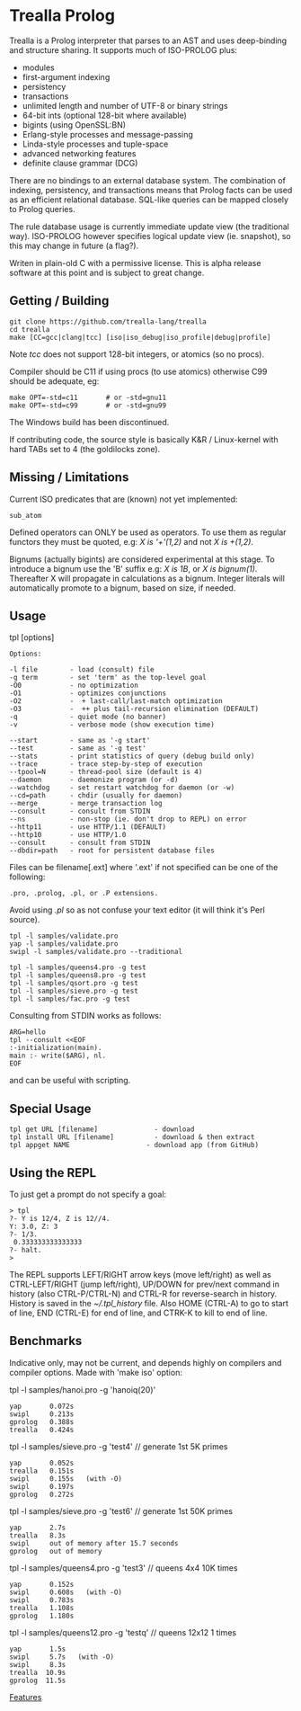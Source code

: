 Trealla Prolog
==============

Trealla is a Prolog interpreter that parses to an AST and uses deep-binding and structure sharing.
It supports much of ISO-PROLOG plus:

 - modules
 - first-argument indexing
 - persistency
 - transactions
 - unlimited length and number of UTF-8 or binary strings
 - 64-bit ints (optional 128-bit where available)
 - bigints (using OpenSSL:BN)
 - Erlang-style processes and message-passing
 - Linda-style processes and tuple-space
 - advanced networking features
 - definite clause grammar (DCG)

There are no bindings to an external database system. The combination of indexing, persistency,
and transactions means that Prolog facts can be used as an efficient relational database. SQL-like
queries can be mapped closely to Prolog queries.

The rule database usage is currently immediate update view (the traditional way). ISO-PROLOG
however specifies logical update view (ie. snapshot), so this may change in future (a flag?).

Writen in plain-old C with a permissive license. This is alpha release software at this point and
is subject to great change.

Getting / Building
------------------

	git clone https://github.com/trealla-lang/trealla
	cd trealla
	make [CC=gcc|clang|tcc] [iso|iso_debug|iso_profile|debug|profile]

Note *tcc* does not support 128-bit integers, or atomics (so no procs).

Compiler should be C11 if using procs (to use atomics) otherwise C99 should be
adequate, eg:

	make OPT=-std=c11       # or -std=gnu11
	make OPT=-std=c99       # or -std=gnu99

The Windows build has been discontinued.

If contributing code, the source style is basically K&R / Linux-kernel with
hard TABs set to 4 (the goldilocks zone).

Missing / Limitations
---------------------

Current ISO predicates that are (known) not yet implemented:

	sub_atom

Defined operators can ONLY be used as operators. To use them as regular functors they
must be quoted, e.g: *X is '+'(1,2)* and  not *X is +(1,2)*.

Bignums (actually bigints) are considered experimental at this stage. To introduce a bignum use the
'B' suffix e.g: *X is 1B*, or *X is bignum(1)*. Thereafter X will propagate in calculations as a
bignum. Integer literals will automatically promote to a bignum, based on size, if needed.

Usage
-----

  tpl [options]

	Options:

	-l file        - load (consult) file
	-g term        - set 'term' as the top-level goal
	-O0            - no optimization
	-O1            - optimizes conjunctions
	-O2            -  + last-call/last-match optimization
	-O3            -  ++ plus tail-recursion elimination (DEFAULT)
	-q             - quiet mode (no banner)
	-v             - verbose mode (show execution time)

	--start        - same as '-g start'
	--test         - same as '-g test'
	--stats        - print statistics of query (debug build only)
	--trace        - trace step-by-step of execution
	--tpool=N      - thread-pool size (default is 4)
	--daemon       - daemonize program (or -d)
	--watchdog     - set restart watchdog for daemon (or -w)
	--cd=path      - chdir (usually for daemon)
	--merge        - merge transaction log
	--consult      - consult from STDIN
	--ns           - non-stop (ie. don't drop to REPL) on error
	--http11       - use HTTP/1.1 (DEFAULT)
	--http10       - use HTTP/1.0
	--consult      - consult from STDIN
	--dbdir=path   - root for persistent database files

Files can be filename[.ext] where '.ext' if not specified can be one of the following:

	.pro, .prolog, .pl, or .P extensions.

Avoid using *.pl* so as not confuse your text editor (it will think it's Perl source).

	tpl -l samples/validate.pro
	yap -l samples/validate.pro
	swipl -l samples/validate.pro --traditional

	tpl -l samples/queens4.pro -g test
	tpl -l samples/queens8.pro -g test
	tpl -l samples/qsort.pro -g test
	tpl -l samples/sieve.pro -g test
	tpl -l samples/fac.pro -g test

Consulting from STDIN works as follows:

	ARG=hello
	tpl --consult <<EOF
	:-initialization(main).
	main :- write($ARG), nl.
	EOF

and can be useful with scripting.

Special Usage
-------------

	tpl get URL [filename]       	    - download
	tpl install URL [filename]   	    - download & then extract
	tpl appget NAME                   - download app (from GitHub)

Using the REPL
--------------

To just get a prompt do not specify a goal:

	> tpl
	?- Y is 12/4, Z is 12//4.
	Y: 3.0, Z: 3
	?- 1/3.
	 0.333333333333333
	?- halt.
	>

The REPL supports LEFT/RIGHT arrow keys (move left/right) as well as
CTRL-LEFT/RIGHT (jump left/right), UP/DOWN for prev/next command in
history (also CTRL-P/CTRL-N) and CTRL-R for reverse-search in history.
History is saved in the *~/.tpl_history* file. Also HOME (CTRL-A) to
go to start of line, END (CTRL-E) for end of line, and CTRK-K to kill
to end of line.

Benchmarks
----------

Indicative only, may not be current, and depends highly on compilers
and compiler options. Made with 'make iso' option:

  tpl -l samples/hanoi.pro -g 'hanoiq(20)'

	yap       0.072s
	swipl     0.213s
	gprolog   0.388s
	trealla   0.424s

  tpl -l samples/sieve.pro -g 'test4'  // generate 1st 5K primes

	yap       0.052s
	trealla   0.151s
	swipl     0.155s   (with -O)
	swipl     0.197s
	gprolog   0.272s

  tpl -l samples/sieve.pro -g 'test6'  // generate 1st 50K primes

	yap       2.7s
	trealla   8.3s
	swipl     out of memory after 15.7 seconds
	gprolog   out of memory

  tpl -l samples/queens4.pro -g 'test3'  // queens 4x4 10K times

	yap       0.152s
	swipl     0.608s   (with -O)
	swipl     0.783s
	trealla   1.108s
	gprolog   1.180s

  tpl -l samples/queens12.pro -g 'testq' // queens 12x12 1 times

	yap       1.5s
	swipl     5.7s   (with -O)
	swipl     8.3s
	trealla  10.9s
	gprolog  11.5s

[Features](docs/FEATURES.md)
